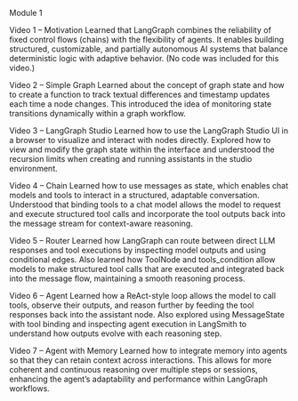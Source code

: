 Module 1

Video 1 – Motivation
Learned that LangGraph combines the reliability of fixed control flows (chains) with the flexibility of agents. It enables building structured, customizable, and partially autonomous AI systems that balance deterministic logic with adaptive behavior. (No code was included for this video.)

Video 2 – Simple Graph
Learned about the concept of graph state and how to create a function to track textual differences and timestamp updates each time a node changes. This introduced the idea of monitoring state transitions dynamically within a graph workflow.

Video 3 – LangGraph Studio
Learned how to use the LangGraph Studio UI in a browser to visualize and interact with nodes directly. Explored how to view and modify the graph state within the interface and understood the recursion limits when creating and running assistants in the studio environment.

Video 4 – Chain
Learned how to use messages as state, which enables chat models and tools to interact in a structured, adaptable conversation. Understood that binding tools to a chat model allows the model to request and execute structured tool calls and incorporate the tool outputs back into the message stream for context-aware reasoning.

Video 5 – Router
Learned how LangGraph can route between direct LLM responses and tool executions by inspecting model outputs and using conditional edges. Also learned how ToolNode and tools_condition allow models to make structured tool calls that are executed and integrated back into the message flow, maintaining a smooth reasoning process.

Video 6 – Agent
Learned how a ReAct-style loop allows the model to call tools, observe their outputs, and reason further by feeding the tool responses back into the assistant node. Also explored using MessageState with tool binding and inspecting agent execution in LangSmith to understand how outputs evolve with each reasoning step.

Video 7 – Agent with Memory
Learned how to integrate memory into agents so that they can retain context across interactions. This allows for more coherent and continuous reasoning over multiple steps or sessions, enhancing the agent’s adaptability and performance within LangGraph workflows.
